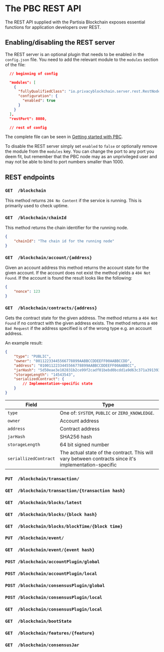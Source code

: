 # The PBC REST API

The REST API supplied with the Partisia Blockchain exposes essential functions for application developers over REST.

## Enabling/disabling the REST server

The REST server is an optional plugin that needs to be enabled in the `config.json` file. You need to add the relevant module to the `modules` section of the file:

````json
  // beginning of config 

  "modules": [
    {
      "fullyQualifiedClass": "io.privacyblockchain.server.rest.RestNode",
      "configuration": {
        "enabled": true
      }
    }
  ],
  "restPort": 8080,

  // rest of config
````

 The complete file can be seen in [Getting started with PBC](operator.md).

 To disable the REST server simply set `enabled` to `false` or optionally remove the module from the `modules` key. You can change the port to any port you deem fit, but remember that the PBC node  may as an unprivileged user and may not be able to bind to port numbers smaller than 1000.

## REST endpoints

### `GET  /blockchain`

This method returns `204 No Content` if the service is running.
This is primarily used to check uptime.

### `GET  /blockchain/chainId`

This method returns the chain identifier for the running node.

````json
{
    "chainId": "The chain id for the running node"
}
````

### `GET  /blockchain/account/{address}`

Given an account address this method returns the account state for the given account. If the account does not exist the method yields a `404 Not Found`. If the account is found the result looks like the following:

````json
{
    "nonce": 123
}
````


### `GET  /blockchain/contracts/{address}`

Gets the contract state for the given address. 
The method returns a `404 Not Found` if no contract with the given address exists.
The method returns a `400 Bad Request` if the address specified is of the wrong type e.g. an account address.

An example result:

````json
{
    "type": "PUBLIC",
    "owner": "00112233445566778899AABBCCDDEEFF00AABBCCDD", 
    "address": "0100112233445566778899AABBCCDDEEFF00AABBCC",
    "jarHash": "5d50eae3e102831b2ce99f2cadf01bebd0bcdd1a9d63c371a39139349e476ba9",
    "storageLength": "14543543",
    "serializedContract": {
        // Implementation-specific state
    }
}
````

| Field | Type |
|-------|------|
| `type`    | One of: `SYSTEM`, `PUBLIC` or `ZERO_KNOWLEDGE`. |
| `owner`   | Account address |
| `address` | Contract address |
| `jarHash` | SHA256 hash |
| `storageLength` | 64 bit signed number |
| `seriallizedContract` | The actual state of the contract. This will vary between contracts since it's implementation-specific | 


### `PUT  /blockchain/transaction/`
### `GET  /blockchain/transaction/{transaction hash}`
### `GET  /blockchain/blocks/latest`
### `GET  /blockchain/blocks/{block hash}`
### `GET  /blockchain/blocks/blockTime/{block time}`
### `PUT  /blockchain/event/`
### `GET  /blockchain/event/{event hash}`

### `POST /blockchain/accountPlugin/global`
### `POST /blockchain/accountPlugin/local`
### `POST /blockchain/consensusPlugin/global`
### `POST /blockchain/consensusPlugin/local`
### `GET  /blockchain/consensusPlugin/local`

### `GET  /blockchain/bootState`
### `GET  /blockchain/features/{feature}`
### `GET  /blockchain/consensusJar`
